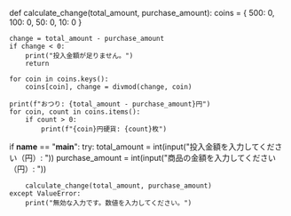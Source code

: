 def calculate_change(total_amount, purchase_amount):
    coins = {
        500: 0, 
        100: 0, 
        50: 0, 
        10: 0 
    }

    change = total_amount - purchase_amount
    if change < 0:
        print("投入金額が足りません。")
        return

    for coin in coins.keys():
        coins[coin], change = divmod(change, coin)

    print(f"おつり: {total_amount - purchase_amount}円")
    for coin, count in coins.items():
        if count > 0:
            print(f"{coin}円硬貨: {count}枚")


if __name__ == "__main__":
    try:
        total_amount = int(input("投入金額を入力してください（円）: "))
        purchase_amount = int(input("商品の金額を入力してください（円）: "))

        calculate_change(total_amount, purchase_amount)
    except ValueError:
        print("無効な入力です。数値を入力してください。")
